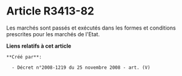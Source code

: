 # Article R3413-82

Les marchés sont passés et exécutés dans les formes et conditions prescrites pour les marchés de l'Etat.

**Liens relatifs à cet article**

	**Créé par**:

	  - Décret n°2008-1219 du 25 novembre 2008 - art. (V)
